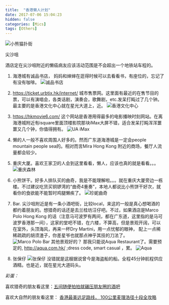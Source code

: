 ```yaml
---
title:  "香港懒人计划"
date: 2017-07-06 15:04:23
hidden: false
categories: [Mics]
tags: [Others]
---
```


![小熊猫扑街](http://seattlechinesetimes.com/wp-content/uploads/2015/12/1106-%E5%A4%A7%E7%86%8A%E8%B2%93.jpg "熊猫扑街")

尖沙咀

酒店定在尖沙咀附近的懒癌病友应该活动范围是不会超出一个地铁站车程的。

1. 海港城有诚品书店， 妈妈和婶婶在逛得时候可以去看看书，有座位的，忘记了有没有咖啡。
![诚品书店](http://www.eslitecorp.com/imgs/uplImg_Banner/20151202154948749.jpg)

2. https://ticket.urbtix.hk/internet/
城市售票网。这里面有最近的在售节目的票，可以有演唱会，各类话剧，演奏会，歌舞剧，etc.发呆打盹过了几个钟。最主要的是香港文化中心就在星光大道上，近。
![香港文化中心](https://upload.wikimedia.org/wikipedia/commons/e/e0/Hong_Kong_Cultural_Centre_201408.jpg)

3. https://hkmovie6.com/
这个网站是香港用得最多的电影播映时刻网站。在离海港城附近有isquare里面顶楼影院那块iMax大屏不错，适合发呆打盹浑浑噩噩又几个钟，你值得拥有。
![UA iMax](https://www.spill.hk/article/1469553187/146955376511519.jpg)

4. 懒的人一般不喜欢周围人好多的。然而广东道海港城是一定会people mountain people sea的。相对而言Mira Hong Kong 附近的商场，餐厅人流量都会较少。

5. 重庆大厦。喜欢王家卫的人会到这里看看，懒人，应该也真的就是看看。。。
![重庆森林](http://www.mottimes.com/image/mottimes_images/mottimes_images_3220140826113518.jpg "重庆森林")

6. 小熊饼干。好多人排队买的曲奇，我是不能理解啦。。。就在重庆大厦旁边一栋楼。不过建议吃货买铜锣湾的“曲奇4重奏”，本地人都说比小熊饼干好次，就看你的食欲能不能暂时鸡腿懒疾了。
![珍妮曲奇](http://iphoto.ipeen.com.tw/photo/comment/201311/cgm6402428cca53cf8d9012b2ad318efe86721.jpg)

7. Bar. 尖沙咀附近是有一条小酒吧街，比较local，来这的一般是真心想喝酒的都约着朋友的。想猎奇的话还是去兰桂坊汪仔吧。不过，如果酒店是Marco Polo Hong Kong 的话（注意马可波罗有两间，都在广东道，这里指的是马可波罗香港那一间），这家的堂吧不错，在六楼，不算高，但是景观开阔，可以在室外，头顶海风，再来一杯Dry Martini，用一点忧郁的眼神， 配上一点稀稀疏疏的胡须渣子，你差星爷也就那点神乎其技的刀法了。
![Marco Polo Bar](http://i2.wp.com/www.eguidetravel.com/wp-content/uploads/2014/02/Marco-Polo-Hongkong-Hotel-bar.jpg?resize=600%2C350)
其他景观好的？ 那我只能说Aqua Restaurant了。需要预定的, http://aqua.com.hk/ ;dress code, smart casual ，累。
![Aqua](http://static.asiawebdirect.com/m/phuket/portals/hong-kong-hotels-ws/homepage/nightlife/aqua-spirit-rooftop-bar/allParagraphs/BucketComponent/ListingContainer/02/image/aqua-1.jpg)

8. 张保仔
![张保仔](http://pic.pimg.tw/chingmom/1379499191-391437915.jpg?v=1379499192)
没错就是这艘据说曾今是海盗船的船。全程45分钟航程供应酒精。也是近，就在星光大道码头。

*彩蛋：*

喜欢猎奇的朋友看这里：[五间随便拍拍就碾压朋友圈的酒吧](https://www.dakaiweixin.com/channel/gangpiaoquan/2651180560002.html)

喜欢大自然的朋友看这里：
[香港最美远足路线， 100公里麦理浩径十段全攻略](https://freewechat.com/a/MzIzODA4OTc3Mg==/2650894943/1)




